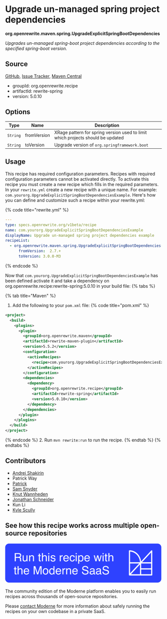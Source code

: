 # Upgrade un-managed spring project dependencies

**org.openrewrite.maven.spring.UpgradeExplicitSpringBootDependencies**

_Upgrades un-managed spring-boot project dependencies according to the specified spring-boot version._

## Source

[GitHub](https://github.com/openrewrite/rewrite-spring/blob/main/src/main/java/org/openrewrite/maven/spring/UpgradeExplicitSpringBootDependencies.java), [Issue Tracker](https://github.com/openrewrite/rewrite-spring/issues), [Maven Central](https://central.sonatype.com/artifact/org.openrewrite.recipe/rewrite-spring/5.0.10/jar)

* groupId: org.openrewrite.recipe
* artifactId: rewrite-spring
* version: 5.0.10

## Options

| Type | Name | Description |
| -- | -- | -- |
| `String` | fromVersion | XRage pattern for spring version used to limit which projects should be updated |
| `String` | toVersion | Upgrade version of `org.springframework.boot` |


## Usage

This recipe has required configuration parameters. Recipes with required configuration parameters cannot be activated directly. To activate this recipe you must create a new recipe which fills in the required parameters. In your `rewrite.yml` create a new recipe with a unique name. For example: `com.yourorg.UpgradeExplicitSpringBootDependenciesExample`.
Here's how you can define and customize such a recipe within your rewrite.yml:

{% code title="rewrite.yml" %}
```yaml
---
type: specs.openrewrite.org/v1beta/recipe
name: com.yourorg.UpgradeExplicitSpringBootDependenciesExample
displayName: Upgrade un-managed spring project dependencies example
recipeList:
  - org.openrewrite.maven.spring.UpgradeExplicitSpringBootDependencies:
      fromVersion:  2.7.+
      toVersion: 3.0.0-M3
```
{% endcode %}

Now that `com.yourorg.UpgradeExplicitSpringBootDependenciesExample` has been defined activate it and take a dependency on org.openrewrite.recipe:rewrite-spring:5.0.10 in your build file:
{% tabs %}

{% tab title="Maven" %}
1. Add the following to your `pom.xml` file:
{% code title="pom.xml" %}
```xml
<project>
  <build>
    <plugins>
      <plugin>
        <groupId>org.openrewrite.maven</groupId>
        <artifactId>rewrite-maven-plugin</artifactId>
        <version>5.5.2</version>
        <configuration>
          <activeRecipes>
            <recipe>com.yourorg.UpgradeExplicitSpringBootDependenciesExample</recipe>
          </activeRecipes>
        </configuration>
        <dependencies>
          <dependency>
            <groupId>org.openrewrite.recipe</groupId>
            <artifactId>rewrite-spring</artifactId>
            <version>5.0.10</version>
          </dependency>
        </dependencies>
      </plugin>
    </plugins>
  </build>
</project>
```
{% endcode %}
2. Run `mvn rewrite:run` to run the recipe.
{% endtab %}
{% endtabs %}

## Contributors
* [Andrei Shakirin](mailto:andrei.shakirin@gmail.com)
* Patrick Way
* [Patrick](mailto:patway99@gmail.com)
* [Sam Snyder](mailto:sam@moderne.io)
* [Knut Wannheden](mailto:knut@moderne.io)
* [Jonathan Schneider](mailto:jkschneider@gmail.com)
* Kun Li
* [Kyle Scully](mailto:scullykns@gmail.com)


## See how this recipe works across multiple open-source repositories

[![Moderne Link Image](/.gitbook/assets/ModerneRecipeButton.png)](https://app.moderne.io/recipes/org.openrewrite.maven.spring.UpgradeExplicitSpringBootDependencies)

The community edition of the Moderne platform enables you to easily run recipes across thousands of open-source repositories.

Please [contact Moderne](https://moderne.io/product) for more information about safely running the recipes on your own codebase in a private SaaS.
